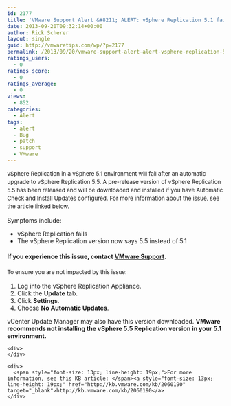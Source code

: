 ```yaml
---
id: 2177
title: 'VMware Support Alert &#8211; ALERT: vSphere Replication 5.1 fails after automatic upgrade'
date: 2013-09-20T09:32:14+00:00
author: Rick Scherer
layout: single
guid: http://vmwaretips.com/wp/?p=2177
permalink: /2013/09/20/vmware-support-alert-alert-vsphere-replication-5-1-fails-after-automatic-upgrade/
ratings_users:
  - 0
ratings_score:
  - 0
ratings_average:
  - 0
views:
  - 852
categories:
  - Alert
tags:
  - alert
  - Bug
  - patch
  - support
  - VMware
---
```

<span style="font-size: 13px; line-height: 19px;">vSphere Replication in a vSphere 5.1 environment will fail after an automatic upgrade to vSphere Replication 5.5. A pre-release version of vSphere Replication 5.5 has been released and will be downloaded and installed if you have Automatic Check and Install Updates configured. For more information about the issue, see the article linked below.</span>

Symptoms include:

<div>
  <ul>
    <li>
      vSphere Replication fails
    </li>
    <li>
      The vSphere Replication version now says 5.5 instead of 5.1
    </li>
  </ul>
</div>

#### If you experience this issue, contact <a href="http://www.vmware.com/ca/en/support/contacts/" target="_blank">VMware Support</a>.

<div>
  <div>
    <span style="font-size: 13px; line-height: 19px;">To ensure you are not impacted by this issue:</span>
  </div>
  
  <ol>
    <li>
      Log into the vSphere Replication Appliance.
    </li>
    <li>
      Click the <strong>Update</strong> tab.
    </li>
    <li>
      Click <strong>Settings</strong>.
    </li>
    <li>
      Choose <strong>No Automatic Updates</strong>.
    </li>
  </ol>
  
  <div>
    <div>
      vCenter Update Manager may also have this version downloaded. <strong>VMware recommends not installing the vSphere 5.5 Replication version in your 5.1 environment.</strong>
    </div>
    
    <div>
    </div>
    
    <div>
      <span style="font-size: 13px; line-height: 19px;">For more information, see this KB article: </span><a style="font-size: 13px; line-height: 19px;" href="http://kb.vmware.com/kb/2060190" target="_blank">http://kb.vmware.com/kb/2060190</a>
    </div>
  </div>
</div>